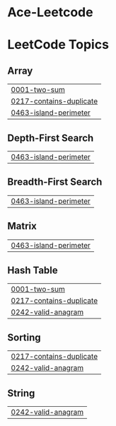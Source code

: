# Ace-Leetcode
<!---LeetCode Topics Start-->
# LeetCode Topics
## Array
|  |
| ------- |
| [0001-two-sum](https://github.com/Aiyon860/Ace-Leetcode/tree/master/0001-two-sum) |
| [0217-contains-duplicate](https://github.com/Aiyon860/Ace-Leetcode/tree/master/0217-contains-duplicate) |
| [0463-island-perimeter](https://github.com/Aiyon860/Ace-Leetcode/tree/master/0463-island-perimeter) |
## Depth-First Search
|  |
| ------- |
| [0463-island-perimeter](https://github.com/Aiyon860/Ace-Leetcode/tree/master/0463-island-perimeter) |
## Breadth-First Search
|  |
| ------- |
| [0463-island-perimeter](https://github.com/Aiyon860/Ace-Leetcode/tree/master/0463-island-perimeter) |
## Matrix
|  |
| ------- |
| [0463-island-perimeter](https://github.com/Aiyon860/Ace-Leetcode/tree/master/0463-island-perimeter) |
## Hash Table
|  |
| ------- |
| [0001-two-sum](https://github.com/Aiyon860/Ace-Leetcode/tree/master/0001-two-sum) |
| [0217-contains-duplicate](https://github.com/Aiyon860/Ace-Leetcode/tree/master/0217-contains-duplicate) |
| [0242-valid-anagram](https://github.com/Aiyon860/Ace-Leetcode/tree/master/0242-valid-anagram) |
## Sorting
|  |
| ------- |
| [0217-contains-duplicate](https://github.com/Aiyon860/Ace-Leetcode/tree/master/0217-contains-duplicate) |
| [0242-valid-anagram](https://github.com/Aiyon860/Ace-Leetcode/tree/master/0242-valid-anagram) |
## String
|  |
| ------- |
| [0242-valid-anagram](https://github.com/Aiyon860/Ace-Leetcode/tree/master/0242-valid-anagram) |
<!---LeetCode Topics End-->